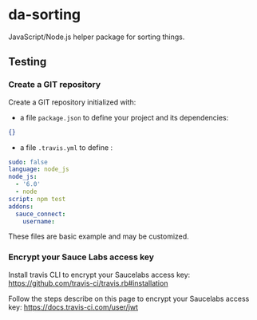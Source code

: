 da-sorting
==========

JavaScript/Node.js helper package for sorting things.

Testing
-------

### Create a GIT repository

Create a GIT repository initialized with:
- a file `package.json` to define your project and its dependencies:
```json
{}
```
- a file `.travis.yml` to define :
```yml
sudo: false
language: node_js
node_js:
  - '6.0'
  - node
script: npm test
addons:
  sauce_connect:
    username:
```

These files are basic example and may be customized.

### Encrypt your Sauce Labs access key

Install travis CLI to encrypt your Saucelabs access key:
https://github.com/travis-ci/travis.rb#installation

Follow the steps describe on this page to encrypt your Saucelabs access key:
https://docs.travis-ci.com/user/jwt